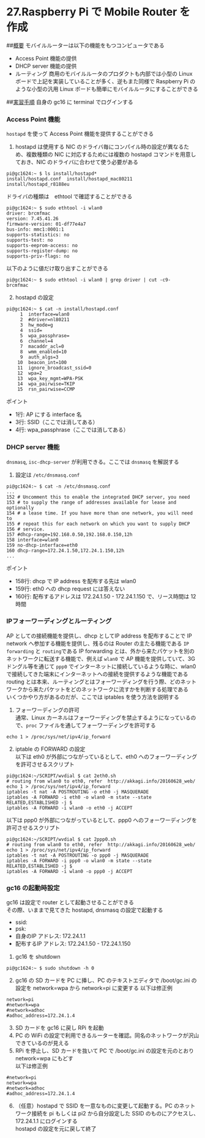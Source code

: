 # 27.Raspberry Pi で Mobile Router を作成

##<u>概要</u>
モバイルルーターは以下の機能をもつコンピュータである
  - Access Point 機能の提供
  - DHCP server 機能の提供
  - ルーティング
商用のモバイルルータのプロダクトも内部では小型の Linux ボードで上記を実装していることが多く、逆もまた同様で Raspberry Pi のような小型の汎用 Linux ボードも簡単にモバイルルータにすることができる

##<u>実習手順</u>
自身の gc16 に terminal でログインする

### Access Point 機能
`hostapd` を使って Access Point 機能を提供することができる

1. hostapd は使用する NIC のドライバ毎にコンパイル時の設定が異なるため、複数種類の NIC に対応するためには複数の hostapd コマンドを用意しておき、NIC のドライバに合わせて使う必要がある  
```
pi@gc1624:~ $ ls install/hostapd*
install/hostapd.conf  install/hostapd_mac80211  install/hostapd_r8188eu
```  
ドライバの種類は　ethtool で確認することができる
```
pi@gc1624:~ $ sudo ethtool -i wlan0
driver: brcmfmac
version: 7.45.41.26
firmware-version: 01-df77e4a7
bus-info: mmc1:0001:1
supports-statistics: no
supports-test: no
supports-eeprom-access: no
supports-register-dump: no
supports-priv-flags: no
```  
以下のように値だけ取り出すことができる  
```
pi@gc1624:~ $ sudo ethtool -i wlan0 | grep driver | cut -c9-
brcmfmac
```

2. hostapd の設定
```
pi@gc1624:~ $ cat -n install/hostapd.conf
     1	interface=wlan0
     2	#driver=nl80211
     3	hw_mode=g
     4	ssid=
     5	wpa_passphrase=
     6	channel=4
     7	macaddr_acl=0
     8	wmm_enabled=10
     9	auth_algs=3
    10	beacon_int=100
    11	ignore_broadcast_ssid=0
    12	wpa=2
    13	wpa_key_mgmt=WPA-PSK
    14	wpa_pairwise=TKIP
    15	rsn_pairwise=CCMP
```  
ポイント
  - 1行: AP にする interface 名
  - 3行: SSID（ここでは消してある）
  - 4行: wpa_passphrase（ここでは消してある）

### DHCP server 機能
`dnsmasq`, `isc-dhcp-server` が利用できる。ここでは `dnsmasq` を解説する

1. 設定は `/etc/dnsmasq.conf`
```
pi@gc1624:~ $ cat -n /etc/dnsmasq.conf
...
152	# Uncomment this to enable the integrated DHCP server, you need
153	# to supply the range of addresses available for lease and optionally
154	# a lease time. If you have more than one network, you will need to
155	# repeat this for each network on which you want to supply DHCP
156	# service.
157	#dhcp-range=192.168.0.50,192.168.0.150,12h
158	interface=wlan0
159	no-dhcp-interface=eth0
160	dhcp-range=172.24.1.50,172.24.1.150,12h
...
```  
ポイント
  - 158行: dhcp で IP address を配布する先は wlan0
  - 159行: eth0 への dhcp request には答えない
  - 160行: 配布するアドレスは 172.24.1.50 - 172.24.1.150 で、リース時間は 12時間

### IPフォーワーディングとルーティング
AP としての接続機能を提供し、dhcp としてIP address を配布することで IP network へ参加する機能を提供し、残るのは Router の主たる機能である `IP forwarding` と `routing`である
IP forwarding とは、外から来たパケットを別のネットワークに転送する機能で、例えば `wlan0` で AP 機能を提供していて、3G ドングル等を通じて `ppp0` でインターネットに接続しているような時に、wlan0 で接続してきた端末にインターネットへの接続を提供するような機能である  
routing とは本来、ルーティングとはフォーワーディングを行う際、どのネットワークから来たパケットをどのネットワークに流すかを判断する処理である  
いくつかやり方があるのだが、ここでは iptables を使う方法を説明する

1. フォーワーディングの許可  
通常、Linux カーネルはフォーワーディングを禁止するようになっているので、`proc` ファイルを通してフォーワーディングを許可する
```
echo 1 > /proc/sys/net/ipv4/ip_forward
```

2. iptable の FORWARD の設定  
以下は eth0 が外部につながっているとして、eth0 へのフォーワーディングを許可させるスクリプト  
```
pi@gc1624:~/SCRIPT/wvdial $ cat 2eth0.sh
# routing from wlan0 to eth0, refer  http://akkagi.info/20160628_web/
echo 1 > /proc/sys/net/ipv4/ip_forward
iptables -t nat -A POSTROUTING -o eth0 -j MASQUERADE
iptables -A FORWARD -i eth0 -o wlan0 -m state --state RELATED,ESTABLISHED -j $
iptables -A FORWARD -i wlan0 -o eth0 -j ACCEPT
```  
以下は ppp0 が外部につながっているとして、ppp0 へのフォーワーディングを許可させるスクリプト  
```
pi@gc1624:~/SCRIPT/wvdial $ cat 2ppp0.sh
# routing from wlan0 to eth0, refer  http://akkagi.info/20160628_web/
echo 1 > /proc/sys/net/ipv4/ip_forward
iptables -t nat -A POSTROUTING -o ppp0 -j MASQUERADE
iptables -A FORWARD -i ppp0 -o wlan0 -m state --state RELATED,ESTABLISHED -j $
iptables -A FORWARD -i wlan0 -o ppp0 -j ACCEPT
```

### gc16 の起動時設定
gc16 は設定で router として起動させることができる  
その際、いままで見てきた hostapd, dnsmasq の設定で起動する
- ssid:
- psk:
- 自身のIP アドレス: 172.24.1.1
- 配布するIP アドレス: 172.24.1.50 - 172.24.1.150

1. gc16 を shutdown  
```
pi@gc1624:~ $ sudo shutdown -h 0
```

2. gc16 の SD カードを PC に挿し、PC のテキストエディタで /boot/gc.ini の設定を network=wpa から network=pi に変更する
以下は修正例
```
network=pi
#network=wpa
#network=adhoc
#adhoc_address=172.24.1.4
```

3. SD カードを gc16 に戻し RPi を起動
4. PC の WiFi の設定で利用できるルーターを確認。同名のネットワークが沢山できているのが見える
5. RPi を停止し、SD カードを抜いて PC で /boot/gc.ini の設定を元のとおり network=wpa にもどす  
以下は修正例  
```
#network=pi
network=wpa
#network=adhoc
#adhoc_address=172.24.1.4
```
6. （任意）hostapd で SSID を一意なものに変更して起動する。PC のネットワーク接続を pi もしくは pi2 から自分設定した SSID のものにアクセスし、172.24.1.1 にログインする  
hostapd の設定を元に戻して終了
